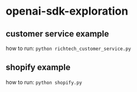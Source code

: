 # openai-sdk-exploration
## customer service example
how to run: `python richtech_customer_service.py`

## shopify example
how to run: `python shopify.py`
